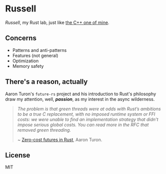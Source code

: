 # Russell

*Russell*, my Rust lab, just like
[the C++ one of mine](https://github.com/anqurvanillapy/cppl).

## Concerns

* Patterns and anti-patterns
* Features (not general)
* Optimization
* Memory safety

## There's a reason, actually

Aaron Turon's `future-rs` project and his introduction to Rust's philosophy
draw my attention, well, ***passion***, as my interest in the async wilderness.

> *The problem is that green threads were at odds with Rust’s ambitions to be a
> true C replacement, with no imposed runtime system or FFI costs: we were
> unable to find an implementation strategy that didn’t impose serious global
> costs. You can read more in the RFC that removed green threading.*
>
> ~ [Zero-cost futures in Rust](http://aturon.github.io/blog/2016/08/11/futures/),
> Aaron Turon.

## License

MIT
